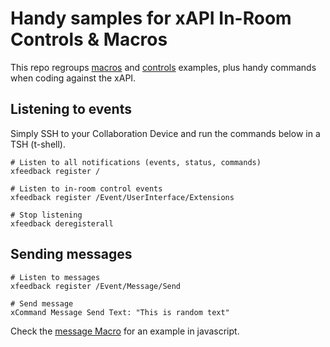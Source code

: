 # Handy samples for xAPI In-Room Controls & Macros

This repo regroups [macros](./macros) and [controls](./controls) examples, plus handy commands when coding against the xAPI.


## Listening to events

Simply SSH to your Collaboration Device and run the commands below in a TSH (t-shell).

```shell
# Listen to all notifications (events, status, commands)
xfeedback register /
```

```shell
# Listen to in-room control events
xfeedback register /Event/UserInterface/Extensions
```

```shell
# Stop listening
xfeedback deregisterall
```


## Sending messages

```shell
# Listen to messages
xfeedback register /Event/Message/Send
```

```shell
# Send message
xCommand Message Send Text: "This is random text"
```

Check the [message Macro](macros/8-message.js) for an example in javascript.